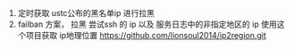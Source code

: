 1. 定时获取 ustc公布的黑名单ip 进行拉黑
2. failban 方案， 拉黑 尝试ssh 的 ip 以及 服务日志中的非指定地区的 ip
使用这个项目获取 ip地理位置
https://github.com/lionsoul2014/ip2region.git